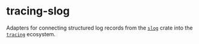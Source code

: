# tracing-slog

Adapters for connecting structured log records from the [`slog`](https://github.com/slog-rs/slog) crate
into the [`tracing`](https://github.com/tokio-rs/tracing) ecosystem.
